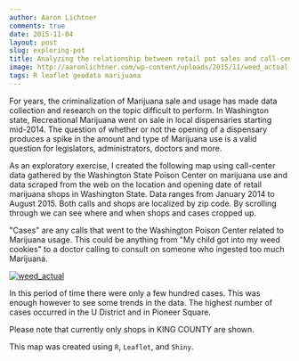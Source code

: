 ```yaml
---
author: Aaron Lichtner
comments: true
date: 2015-11-04 
layout: post
slug: exploring-pot
title: Analyzing the relationship between retail pot sales and call-center data
image: http://aaronlichtner.com/wp-content/uploads/2015/11/weed_actual.png
tags: R leaflet geodata marijuana
---
```


For years, the criminalization of Marijuana sale and usage has made data collection and research on the topic difficult to perform. In Washington state, Recreational Marijuana went on sale in local dispensaries starting mid-2014. The question of whether or not the opening of a dispensary produces a spike in the amount and type of Marijuana use is a valid question for legislators, administrators, doctors and more.

As an exploratory exercise, I created the following map using call-center data gathered by the Washington State Poison Center on marijuana use and data scraped from the web on the location and opening date of retail marijuana shops in Washington State. Data ranges from January 2014 to August 2015. Both calls and shops are localized by zip code. By scrolling through we can see where and when shops and cases cropped up.

"Cases" are any calls that went to the Washington Poison Center related to Marijuana usage. This could be anything from "My child got into my weed cookies" to a doctor calling to consult on someone who ingested too much Marijuana.

[![weed_actual](http://aaronlichtner.com/wp-content/uploads/2015/11/weed_actual.png)](http://aaronlichtner.com/exploring-pot/weed_actual/)

In this period of time there were only a few hundred cases. This was enough however to see some trends in the data. The highest number of cases occurred in the U District and in Pioneer Square.

Please note that currently only shops in KING COUNTY are shown.

This map was created using `R`, `Leaflet`, and `Shiny`.
